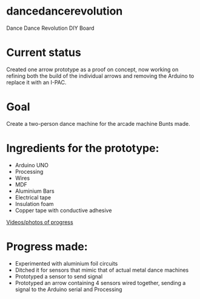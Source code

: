 # dancedancerevolution
Dance Dance Revolution DIY Board

# Current status 
Created one arrow prototype as a proof on concept, now working on refining both the build of the individual arrows and removing the Arduino to replace it with an I-PAC.

# Goal 
Create a two-person dance machine for the arcade machine Bunts made.

# Ingredients for the prototype:
- Arduino UNO
- Processing
- Wires
- MDF
- Aluminium Bars
- Electrical tape
- Insulation foam
- Copper tape with conductive adhesive

[Videos/photos of progress](https://goo.gl/photos/AaG46b4niG6Ugnum6)

# Progress made:
- Experimented with aluminium foil circuits
- Ditched it for sensors that mimic that of actual metal dance machines
- Prototyped a sensor to send signal
- Prototyped an arrow containing 4 sensors wired together, sending a signal to the Arduino serial and Processing